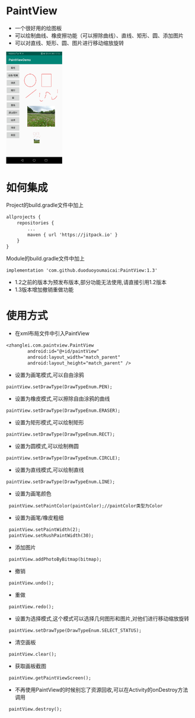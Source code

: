 # PaintView
* 一个很好用的绘图板
* 可以绘制曲线、橡皮擦功能（可以擦除曲线）、直线、矩形、圆、添加图片
* 可以对直线、矩形、圆、图片进行移动缩放旋转

<img src="https://github.com/duoduoyoumaicai/picture/blob/master/paintview_readme.jpg" width="30%">

# 如何集成
Project的build.gradle文件中加上

```
allprojects {
    repositories {
        ...
        maven { url 'https://jitpack.io' }
    }
}
```
  Module的build.gradle文件中加上
  ```
  implementation 'com.github.duoduoyoumaicai:PaintView:1.3'
  ```
  * 1.2之前的版本为预发布版本,部分功能无法使用,请直接引用1.2版本
  * 1.3版本增加撤销重做功能
  
  # 使用方式
   * 在xml布局文件中引入PaintView
 
```
<zhanglei.com.paintview.PaintView
        android:id="@+id/paintView"
        android:layout_width="match_parent"
        android:layout_height="match_parent" />
```
* 设置为画笔模式,可以自由涂鸦
```
paintView.setDrawType(DrawTypeEnum.PEN);
```
* 设置为橡皮模式,可以擦除自由涂鸦的曲线
```
paintView.setDrawType(DrawTypeEnum.ERASER);
```
* 设置为矩形模式,可以绘制矩形
```
paintView.setDrawType(DrawTypeEnum.RECT);
```
* 设置为圆模式,可以绘制椭圆
```
paintView.setDrawType(DrawTypeEnum.CIRCLE);
```
* 设置为直线模式,可以绘制直线
```
paintView.setDrawType(DrawTypeEnum.LINE);
```
* 设置为画笔颜色
```
 paintView.setPaintColor(paintColor);//paintColor类型为Color
```
* 设置为画笔/橡皮粗细
```
 paintView.setPaintWidth(2);
 paintView.setRushPaintWidth(30);
```
* 添加图片
```
 paintView.addPhotoByBitmap(bitmap);
```
* 撤销
```
 paintView.undo();
```
* 重做
```
 paintView.redo();
```
* 设置为选择模式,这个模式可以选择几何图形和图片,对他们进行移动缩放旋转
```
 paintView.setDrawType(DrawTypeEnum.SELECT_STATUS);
```
* 清空画板
```
 paintView.clear();
```
* 获取画板截图
```
 paintView.getPaintViewScreen();
```
* 不再使用PaintView的时候别忘了资源回收,可以在Activity的onDestroy方法调用
```
 paintView.destroy();
```
